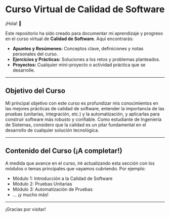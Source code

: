 # Curso Virtual de Calidad de Software

¡Hola! 👋

Este repositorio ha sido creado para documentar mi aprendizaje y progreso en el curso virtual de **Calidad de Software**. Aquí encontrarás:

* **Apuntes y Resúmenes:** Conceptos clave, definiciones y notas personales del curso.
* **Ejercicios y Prácticas:** Soluciones a los retos y problemas planteados.
* **Proyectos:** Cualquier mini-proyecto o actividad práctica que se desarrolle.

---

## Objetivo del Curso

Mi principal objetivo con este curso es profundizar mis conocimientos en las mejores prácticas de calidad de software, entender la importancia de las pruebas (unitarias, integración, etc.) y la automatización, y aplicarlas para construir software más robusto y confiable. Como estudiante de Ingeniería de Sistemas, considero que la calidad es un pilar fundamental en el desarrollo de cualquier solución tecnológica.

---

## Contenido del Curso (¡A completar!)

A medida que avance en el curso, iré actualizando esta sección con los módulos o temas principales que vayamos cubriendo. Por ejemplo:

* Módulo 1: Introducción a la Calidad de Software
* Módulo 2: Pruebas Unitarias
* Módulo 3: Automatización de Pruebas
* ... ¡y mucho más!

---

¡Gracias por visitar!